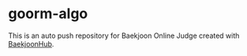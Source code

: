# goorm-algo
This is an auto push repository for Baekjoon Online Judge created with [BaekjoonHub](https://github.com/BaekjoonHub/BaekjoonHub).

